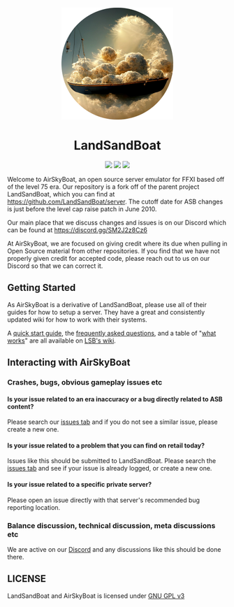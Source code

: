 <p align="center">
    <img width="256" height="256" src="res/ASB_logo_circle.png">
    <h1 align="center">LandSandBoat</h1>
</p>

<p align="center">
<a href="https://github.com/LandSandBoat/server/actions/workflows/build.yml?query=base"><img src="https://github.com/LandSandBoat/server/actions/workflows/build.yml/badge.svg"/></a>
<a href="https://www.gnu.org/licenses/gpl-3.0"><img src="https://img.shields.io/badge/License-GPLv3-blue.svg"/></a>
<a href="https://github.com/LandSandBoat/server/pulls"><img src="https://img.shields.io/badge/contributions-welcome-brightgreen.svg?style=flat"/></a>
</p>

Welcome to AirSkyBoat, an open source server emulator for FFXI based off of the level 75 era. Our repository is a fork off of the parent project LandSandBoat, which you can find at https://github.com/LandSandBoat/server. The cutoff date for ASB changes is just before the level cap raise patch in June 2010.

Our main place that we discuss changes and issues is on our Discord which can be found at https://discord.gg/SM2J2z8Cz6

At AirSkyBoat, we are focused on giving credit where its due when pulling in Open Source material from other repositories. If you find that we have not properly given credit for accepted code, please reach out to us on our Discord so that we can correct it.

## Getting Started
As AirSkyBoat is a derivative of LandSandBoat, please use all of their guides for how to setup a server. They have a great and consistently updated wiki for how to work with their systems.

A [quick start guide](https://github.com/LandSandBoat/server/wiki/Quick-Start-Guide), the [frequently asked questions](https://github.com/LandSandBoat/server/wiki/Frequently-Asked-Questions), and a table of "[what works](https://github.com/LandSandBoat/server/wikis/What-Works)" are all available on [LSB's wiki](https://github.com/LandSandBoat/server/wiki).

## Interacting with AirSkyBoat

### Crashes, bugs, obvious gameplay issues etc

#### Is your issue related to an era inaccuracy or a bug directly related to ASB content?
Please search our [issues tab](https://github.com/AirSkyBoat/AirSkyBoat/issues) and if you do not see a similar issue, please create a new one.

#### Is your issue related to a problem that you can find on retail today?
Issues like this should be submitted to LandSandBoat.
Please search the [issues tab](https://github.com/LandSandBoat/server/issues) and see if your issue is already logged, or create a new one.

#### Is your issue related to a specific private server?
Please open an issue directly with that server's recommended bug reporting location.

### Balance discussion, technical discussion, meta discussions etc
We are active on our [Discord](https://discord.gg/SM2J2z8Cz6) and any discussions like this should be done there.

## LICENSE

LandSandBoat and AirSkyBoat is licensed under [GNU GPL v3](https://github.com/AirSkyBoat/AirSkyBoat/blob/staging/LICENSE)
